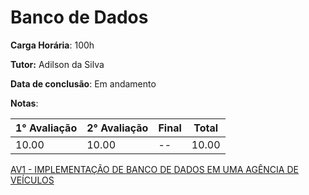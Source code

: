 # Banco de Dados

**Carga Horária**: 100h

**Tutor:** Adilson da Silva

**Data de conclusão**: Em andamento

**Notas**:

| 1° Avaliação | 2° Avaliação | Final | Total |
| ------------ | ------------ | :---- | ----- |
| 10.00        | 10.00        | --    | 10.00 |

[AV1 - IMPLEMENTAÇÃO DE BANCO DE DADOS EM UMA AGÊNCIA DE VEÍCULOS](https://github.com/marcelofox4/faculdade-ads/tree/main/4-periodo/banco-de-dados/av1-atividade-contextualizada)
